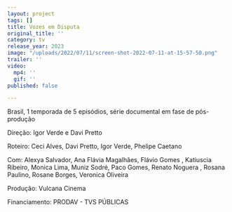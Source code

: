 ```yaml
---
layout: project
tags: []
title: Vozes em Disputa
original_title: ''
category: tv
release_year: 2023
image: "/uploads/2022/07/11/screen-shot-2022-07-11-at-15-57-50.png"
trailer: ''
video:
  mp4: ''
  gif: ''
published: false

---
```

Brasil, 1 temporada de 5 episódios, série documental em fase de pós-produção

Direção: Igor Verde e Davi Pretto

Roteiro: Ceci Alves, Davi Pretto, Igor Verde, Phelipe Caetano

Com: Alexya Salvador, Ana Flávia Magalhães, Flávio Gomes , Katiuscia Ribeiro, Monica Lima, Muniz Sodré, Paco Gomes, Renato Noguera , Rosana Paulino, Rosane Borges, Veronica Oliveira

Produção: Vulcana Cinema

Financiamento: PRODAV - TVS PÚBLICAS